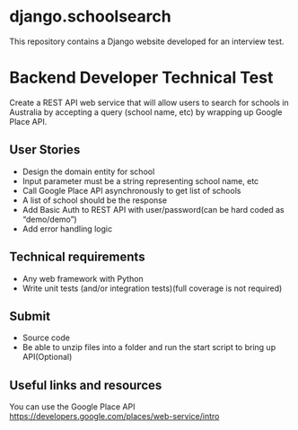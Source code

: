 # django.schoolsearch

This repository contains a Django website developed for an interview test.

# Backend Developer Technical Test

Create a REST API web service that will allow users to search for schools in Australia by accepting a query (school name, etc) by wrapping up Google Place API.

## User Stories
*   Design the domain entity for school
*	Input parameter must be a string representing school name, etc
*	Call Google Place API asynchronously to get list of schools
*	A list of school should be the response
*	Add Basic Auth to REST API with user/password(can be hard coded as “demo/demo”)
*	Add error handling logic

## Technical requirements

*	Any web framework with Python
*	Write unit tests (and/or integration tests)(full coverage is not required)

## Submit

*	Source code
*	Be able to unzip files into a folder and run the start script to bring up API(Optional)

## Useful links and resources

You can use the Google Place API https://developers.google.com/places/web-service/intro


